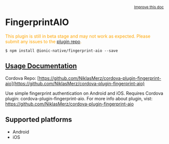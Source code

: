 
<a style="float:right;font-size:12px;" href="http://github.com/driftyco/ionic-native/edit/master/src/@ionic-native/plugins/fingerprint-aio/index.ts#L13">
  Improve this doc
</a>

# FingerprintAIO
<!-- end header block -->

<p style="color:orange">
  This plugin is still in beta stage and may not work as expected. Please
  submit any issues to the <a target="_blank"
  href="/issues">plugin repo</a>.
</p>

```
$ npm install @ionic-native/fingerprint-aio --save
```

## [Usage Documentation](https://ionicframework.com/docs/v2/native/fingerprint-aio/)

Cordova Repo: [https://github.com/NiklasMerz/cordova-plugin-fingerprint-aio](https://github.com/NiklasMerz/cordova-plugin-fingerprint-aio)

<!-- description -->
Use simple fingerprint authentication on Android and iOS.
Requires Cordova plugin: cordova-plugin-fingerprint-aio. For more info about plugin, vist: https://github.com/NiklasMerz/cordova-plugin-fingerprint-aio

<!-- @platforms tag -->
## Supported platforms

- Android
- iOS

<!-- @platforms tag end -->
<!-- end for prop in method.decorators[0].argumentInfo -->
<!-- end content block -->
<!-- end body block -->

